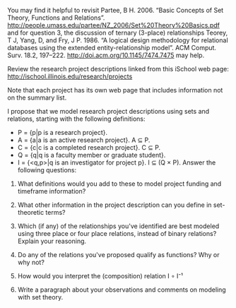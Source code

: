 You may find it helpful to revisit Partee, B H. 2006. “Basic Concepts of Set Theory, Functions and Relations”. http://people.umass.edu/partee/NZ_2006/Set%20Theory%20Basics.pdf and for question 3, the discussion of ternary (3-place) relationships Teorey, T J, Yang, D, and Fry, J P. 1986. “A logical design methodology for relational databases using the extended entity-relationship model”. ACM Comput. Surv. 18.2, 197–222. http://doi.acm.org/10.1145/7474.7475 may help.

Review the research project descriptions linked from this iSchool web page: http://ischool.illinois.edu/research/projects

Note that each project has its own web page that includes information not on the summary list.

I propose that we model research project descriptions using sets and relations, starting with the following definitions:

* P = {p|p is a research project}.
* A = {a|a is an active research project}. A ⊆ P.
* C = {c|c is a completed research project}. C ⊆ P.
* Q = {q|q is a faculty member or graduate student}.
* I = {<q,p>|q is an investigator for project p}. I ⊆ (Q × P).
Answer the following questions:

1. What definitions would you add to these to model project funding and timeframe information?

2. What other information in the project description can you define in set-theoretic terms?

3. Which (if any) of the relationships you've identified are best modeled using three place or four place relations, instead of binary relations? Explain your reasoning.

4. Do any of the relations you've proposed qualify as functions? Why or why not?

5. How would you interpret the (composition) relation I ∘ I⁻¹

6. Write a paragraph about your observations and comments on modeling with set theory.
